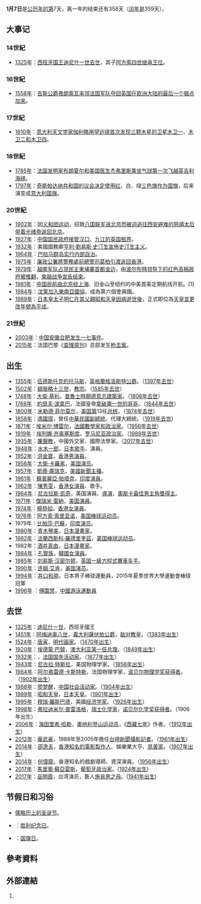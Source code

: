**1月7日**是[公历年的第](https://zh.wikipedia.org/wiki/公历 "wikilink")7天，离一年的结束还有358天（[闰年是](../Page/闰年.md "wikilink")359天）。

## 大事记

### 14世紀

  - [1325年](https://zh.wikipedia.org/wiki/1325年 "wikilink")：[西班牙国王](https://zh.wikipedia.org/wiki/西班牙国王 "wikilink")[迪尼什一世去世](https://zh.wikipedia.org/wiki/迪尼什一世 "wikilink")，其子[阿方索四世继承王位](https://zh.wikipedia.org/wiki/阿方索四世_\(葡萄牙\) "wikilink")。

### 16世紀

  - [1558年](https://zh.wikipedia.org/wiki/1558年 "wikilink")：[吉斯公爵](https://zh.wikipedia.org/wiki/吉斯公爵 "wikilink")[弗朗索瓦率领](https://zh.wikipedia.org/wiki/吉斯公爵_\(第二\) "wikilink")[法国军队夺回](https://zh.wikipedia.org/wiki/法国 "wikilink")[英国在](https://zh.wikipedia.org/wiki/英国 "wikilink")[欧洲大陆的最后一个据点](https://zh.wikipedia.org/wiki/欧洲大陆 "wikilink")[加来](../Page/加来.md "wikilink")。

### 17世紀

  - [1610年](https://zh.wikipedia.org/wiki/1610年 "wikilink")：[意大利天文学家](../Page/意大利.md "wikilink")[伽利略用](../Page/伽利略·伽利莱.md "wikilink")[望远镜](https://zh.wikipedia.org/wiki/望远镜 "wikilink")[首次发现三颗](https://zh.wikipedia.org/wiki/伽利略卫星 "wikilink")[木星的卫星](../Page/木星的卫星.md "wikilink")[木卫一](../Page/木卫一.md "wikilink")、[木卫二和](../Page/木卫二.md "wikilink")[木卫四](../Page/木卫四.md "wikilink")。

### 18世紀

  - [1785年](https://zh.wikipedia.org/wiki/1785年 "wikilink")：[法国发明家](https://zh.wikipedia.org/wiki/法国 "wikilink")[布朗夏尔和](../Page/讓-皮埃爾·布蘭查德.md "wikilink")[美国医生](../Page/美国.md "wikilink")[杰弗里斯乘坐](../Page/約翰·傑弗里斯.md "wikilink")[气球第一次飞越](../Page/气球.md "wikilink")[英吉利海峡](../Page/英吉利海峡.md "wikilink")。
  - [1797年](../Page/1797年.md "wikilink")：[奇斯帕达纳共和国的议会决定使用红](https://zh.wikipedia.org/wiki/奇斯帕达纳共和国 "wikilink")、白、绿[三色旗作为](https://zh.wikipedia.org/wiki/三色旗 "wikilink")[国旗](../Page/国旗.md "wikilink")，后来演变成[意大利国旗](../Page/意大利国旗.md "wikilink")。

### 20世紀

  - [1902年](../Page/1902年.md "wikilink")：因[义和团运动](https://zh.wikipedia.org/wiki/义和团 "wikilink")，招致[八国联军进北京而被迫逃往西安避难的](https://zh.wikipedia.org/wiki/八国联军 "wikilink")[慈禧太后带着](../Page/慈禧太后.md "wikilink")[光绪帝返回北京](../Page/光绪帝.md "wikilink")。
  - [1927年](../Page/1927年.md "wikilink")：[中国](https://zh.wikipedia.org/wiki/中国 "wikilink")[国民政府接管](https://zh.wikipedia.org/wiki/国民政府 "wikilink")[汉口](../Page/汉口.md "wikilink")、[九江的](https://zh.wikipedia.org/wiki/九江 "wikilink")[英国](https://zh.wikipedia.org/wiki/英国 "wikilink")[租界](../Page/租界.md "wikilink")。
  - [1932年](../Page/1932年.md "wikilink")：美國國務卿[亨利·劉易斯·史汀生宣佈](https://zh.wikipedia.org/wiki/亨利·劉易斯·史汀生 "wikilink")[史汀生主义](https://zh.wikipedia.org/wiki/不承認主義 "wikilink")。
  - [1964年](../Page/1964年.md "wikilink")：[巴哈马群岛实行内部自治](https://zh.wikipedia.org/wiki/巴哈马群岛 "wikilink")。
  - [1975年](../Page/1975年.md "wikilink")：[廉政公署將](https://zh.wikipedia.org/wiki/香港廉政公署 "wikilink")[警務處前總警司](../Page/香港警務處.md "wikilink")[葛柏引渡返回](../Page/葛柏.md "wikilink")[香港](../Page/香港.md "wikilink")。
  - [1979年](../Page/1979年.md "wikilink")：[越南军队占领](https://zh.wikipedia.org/wiki/越南 "wikilink")[民主柬埔寨首都](../Page/民主柬埔寨.md "wikilink")[金边](../Page/金边.md "wikilink")，由[波尔布特领导下的](../Page/波尔布特.md "wikilink")[红色高棉政府被推翻](https://zh.wikipedia.org/wiki/红色高棉 "wikilink")，[柬越战争宣告结束](https://zh.wikipedia.org/wiki/柬越战争 "wikilink")。
  - [1981年](../Page/1981年.md "wikilink")：[中国民航由北京经上海](../Page/中国民用航空局.md "wikilink")、旧金山至纽约的中美首条定期航线开航。\[1\]
  - [1984年](../Page/1984年.md "wikilink")：[汶萊加入](https://zh.wikipedia.org/wiki/汶萊 "wikilink")[東南亞國協](https://zh.wikipedia.org/wiki/東南亞國協 "wikilink")，成為第六個會員國。
  - [1989年](../Page/1989年.md "wikilink")：[日本](../Page/日本.md "wikilink")[皇太子](https://zh.wikipedia.org/wiki/皇太子 "wikilink")[明仁在其父親](../Page/明仁.md "wikilink")[昭和天皇因病逝世後](../Page/昭和天皇.md "wikilink")，正式即位為[天皇並更改年號為](../Page/天皇.md "wikilink")[平成](../Page/平成.md "wikilink")。

### 21世紀

  - [2003年](../Page/2003年.md "wikilink")：[中国](https://zh.wikipedia.org/wiki/中国 "wikilink")[安徽](https://zh.wikipedia.org/wiki/安徽 "wikilink")[合肥发生](https://zh.wikipedia.org/wiki/合肥 "wikilink")[一七事件](https://zh.wikipedia.org/wiki/2003年合肥学生游行事件 "wikilink")。
  - [2015年](../Page/2015年.md "wikilink")：法国巴黎《[查理周刊](../Page/查理周刊.md "wikilink")》总部发生[枪击案](https://zh.wikipedia.org/wiki/查理周刊总部枪击案 "wikilink")。

## 出生

  - [1355年](https://zh.wikipedia.org/wiki/1355年 "wikilink")：[伍德斯托克的托马斯](https://zh.wikipedia.org/wiki/伍德斯托克的托马斯_\(格洛斯特公爵\) "wikilink")，[英格蘭](https://zh.wikipedia.org/wiki/英格蘭 "wikilink")[格洛斯特公爵](../Page/格洛斯特公爵.md "wikilink")。（[1397年去世](https://zh.wikipedia.org/wiki/1397年 "wikilink")）
  - [1502年](https://zh.wikipedia.org/wiki/1502年 "wikilink")：[額我略十三世](../Page/額我略十三世.md "wikilink")，[教宗](../Page/教宗.md "wikilink")。（[1585年去世](https://zh.wikipedia.org/wiki/1585年 "wikilink")）
  - [1748年](https://zh.wikipedia.org/wiki/1748年 "wikilink")：[大衛·基利](https://zh.wikipedia.org/wiki/大衛·基利 "wikilink")，[普魯士時期德意志建築家](../Page/普魯士王國.md "wikilink")。（[1808年去世](https://zh.wikipedia.org/wiki/1808年 "wikilink")）
  - [1768年](https://zh.wikipedia.org/wiki/1768年 "wikilink")：[約瑟夫·波拿巴](https://zh.wikipedia.org/wiki/約瑟夫·波拿巴 "wikilink")，法國皇帝[拿破崙一世的哥哥](https://zh.wikipedia.org/wiki/拿破崙一世 "wikilink")。（[1844年去世](../Page/1844年.md "wikilink")）
  - [1800年](../Page/1800年.md "wikilink")：[米勒德·菲尔莫尔](../Page/米勒德·菲尔莫尔.md "wikilink")，[美国第](../Page/美国.md "wikilink")13任[总统](../Page/美国总统.md "wikilink")。（[1874年去世](https://zh.wikipedia.org/wiki/1874年 "wikilink")）
  - [1858年](../Page/1858年.md "wikilink")：[馮國璋](../Page/馮國璋.md "wikilink")，曾任[中華民國副總統](../Page/中華民國副總統.md "wikilink")、代理大總統。（[1919年去世](../Page/1919年.md "wikilink")）
  - [1871年](../Page/1871年.md "wikilink")：[埃米尔·博雷尔](../Page/埃米尔·博雷尔.md "wikilink")，[法國](https://zh.wikipedia.org/wiki/法國 "wikilink")[數學家和](https://zh.wikipedia.org/wiki/數學家 "wikilink")[政治家](../Page/政治家.md "wikilink")。（[1956年去世](../Page/1956年.md "wikilink")）
  - [1919年](../Page/1919年.md "wikilink")：[埃列娜·齐奥塞斯库](../Page/埃列娜·齐奥塞斯库.md "wikilink")，[罗马尼亚政治家](https://zh.wikipedia.org/wiki/罗马尼亚 "wikilink")。（[1989年去世](../Page/1989年.md "wikilink")）
  - [1935年](../Page/1935年.md "wikilink")：[厲聲教](../Page/厉声教.md "wikilink")，中國外交家、國際法學家。（[2017年去世](../Page/2017年.md "wikilink")）
  - [1948年](../Page/1948年.md "wikilink")：[水木一郎](../Page/水木一郎.md "wikilink")，[日本](../Page/日本.md "wikilink")[歌手](../Page/歌手.md "wikilink")、演員。
  - [1952年](../Page/1952年.md "wikilink")：[洪金寶](https://zh.wikipedia.org/wiki/洪金寶 "wikilink")，[香港男演員](../Page/香港.md "wikilink")。
  - [1956年](../Page/1956年.md "wikilink")：[大衛·卡羅素](https://zh.wikipedia.org/wiki/大衛·卡羅素 "wikilink")，[美国演员](../Page/美国.md "wikilink")。
  - [1957年](../Page/1957年.md "wikilink")：[凱蒂·庫瑞克](https://zh.wikipedia.org/wiki/凱蒂·庫瑞克 "wikilink")，[美國新聞主播](https://zh.wikipedia.org/wiki/美國 "wikilink")。
  - [1961年](../Page/1961年.md "wikilink")：[蘇普麗亞·帕塔克](../Page/蘇普麗亞·帕塔克.md "wikilink")，[印度演員](../Page/印度.md "wikilink")。
  - [1962年](../Page/1962年.md "wikilink")：[陳秀雯](../Page/陳秀雯.md "wikilink")，[香港女演員](../Page/香港.md "wikilink")、歌手。
  - [1964年](../Page/1964年.md "wikilink")：[尼古拉斯·凯奇](../Page/尼古拉斯·凯奇.md "wikilink")，美国演員、[導演](https://zh.wikipedia.org/wiki/導演 "wikilink")，[奧斯卡最佳男主角獎得主](https://zh.wikipedia.org/wiki/奧斯卡最佳男主角獎 "wikilink")。
  - [1971年](../Page/1971年.md "wikilink")：[傑瑞米·雷納](https://zh.wikipedia.org/wiki/傑瑞米·雷納 "wikilink")，[美国演員](../Page/美国.md "wikilink")。
  - [1974年](../Page/1974年.md "wikilink")：[楊恭如](../Page/楊恭如.md "wikilink")，[香港女演員](../Page/香港.md "wikilink")。
  - [1976年](../Page/1976年.md "wikilink")：[阿方索·索里亚诺](https://zh.wikipedia.org/wiki/阿方索·索里亚诺 "wikilink")，[美国棒球运动员](../Page/美国.md "wikilink")。
  - 1979年：[比帕莎·巴蘇](../Page/比帕莎·巴蘇.md "wikilink")，[印度演员](../Page/印度.md "wikilink")。
  - [1980年](../Page/1980年.md "wikilink")：[青木琴美](../Page/青木琴美.md "wikilink")，[日本漫畫家](../Page/日本.md "wikilink")。
  - [1982年](../Page/1982年.md "wikilink")：[法蘭西斯科·羅德里奎茲](../Page/法蘭西斯科·羅德里奎茲.md "wikilink")，[美国棒球运动员](../Page/美国.md "wikilink")。
  - 1982年：[酒井真由](../Page/酒井真由.md "wikilink")，[日本漫畫家](../Page/日本.md "wikilink")。
  - [1984年](../Page/1984年.md "wikilink")：[孔賢珠](../Page/孔賢珠.md "wikilink")，[韓國女演員](https://zh.wikipedia.org/wiki/韓國 "wikilink")。
  - [1985年](../Page/1985年.md "wikilink")：[刘易斯·汉密尔顿](https://zh.wikipedia.org/wiki/刘易斯·汉密尔顿 "wikilink")，[英国](https://zh.wikipedia.org/wiki/英国 "wikilink")[一級方程式賽車车手](https://zh.wikipedia.org/wiki/一級方程式賽車 "wikilink")。
  - [1990年](../Page/1990年.md "wikilink")：[连姆·艾肯](../Page/连姆·艾肯.md "wikilink")，[美国演员](../Page/美国.md "wikilink")。
  - [1994年](../Page/1994年.md "wikilink")：[井口和朋](../Page/井口和朋.md "wikilink")，日本男子棒球運動員，2015年夏季世界大學運動會棒球冠軍
  - [1996年](../Page/1996年.md "wikilink")
    ：[傅園慧](https://zh.wikipedia.org/wiki/傅園慧 "wikilink")，[中國游泳運動員](../Page/中國.md "wikilink")

## 去世

  - [1325年](https://zh.wikipedia.org/wiki/1325年 "wikilink")：[迪尼什一世](https://zh.wikipedia.org/wiki/迪尼什一世 "wikilink")，西班牙國王
  - [1451年](https://zh.wikipedia.org/wiki/1451年 "wikilink")：[阿梅迪奥八世](../Page/阿梅迪奥八世.md "wikilink")，[義大利](https://zh.wikipedia.org/wiki/義大利 "wikilink")[薩伏依公爵](../Page/薩伏依.md "wikilink")，[敌对教皇](https://zh.wikipedia.org/wiki/敌对教皇 "wikilink")。（[1383年出生](https://zh.wikipedia.org/wiki/1383年 "wikilink")）
  - [1524年](https://zh.wikipedia.org/wiki/1524年 "wikilink")：[唐寅](../Page/唐寅.md "wikilink")，[明代画家](https://zh.wikipedia.org/wiki/明代 "wikilink")。（[1470年出生](https://zh.wikipedia.org/wiki/1470年 "wikilink")）
  - [1920年](../Page/1920年.md "wikilink")：[埃德蒙·巴顿](../Page/埃德蒙·巴顿.md "wikilink")，[澳大利亚第一任](../Page/澳大利亚.md "wikilink")[总理](https://zh.wikipedia.org/wiki/澳大利亚总理 "wikilink")。（[1849年出生](https://zh.wikipedia.org/wiki/1849年 "wikilink")）
  - [1932年](../Page/1932年.md "wikilink")：，[法国国务活动家](https://zh.wikipedia.org/wiki/法国 "wikilink")。（[1877年出生](../Page/1877年.md "wikilink")）
  - [1943年](../Page/1943年.md "wikilink")：[尼古拉·特斯拉](../Page/尼古拉·特斯拉.md "wikilink")，美国物理学家。（[1856年出生](../Page/1856年.md "wikilink")）
  - [1984年](../Page/1984年.md "wikilink")：[阿尔弗雷德·卡斯特勒](../Page/阿尔弗雷德·卡斯特勒.md "wikilink")，法国物理学家，[诺贝尔物理学奖获得者](../Page/诺贝尔物理学奖.md "wikilink")。（[1902年出生](../Page/1902年.md "wikilink")）
  - [1988年](../Page/1988年.md "wikilink")：[廖梦醒](../Page/廖梦醒.md "wikilink")，[中国社会活动家](https://zh.wikipedia.org/wiki/中国 "wikilink")。（[1904年出生](../Page/1904年.md "wikilink")）
  - [1989年](../Page/1989年.md "wikilink")：[昭和天皇](../Page/昭和天皇.md "wikilink")，[日本](../Page/日本.md "wikilink")[天皇](https://zh.wikipedia.org/wiki/天皇_\(日本\) "wikilink")。（[1901年出生](../Page/1901年.md "wikilink")）
  - [1995年](../Page/1995年.md "wikilink")：[穆瑞·羅斯巴德](../Page/穆瑞·羅斯巴德.md "wikilink")，美國[经济学家](../Page/经济学家.md "wikilink")。（[1926年出生](../Page/1926年.md "wikilink")）
  - [1998年](../Page/1998年.md "wikilink")：[弗拉迪米尔·普雷洛格](https://zh.wikipedia.org/wiki/弗拉迪米尔·普雷洛格 "wikilink")，[瑞士](https://zh.wikipedia.org/wiki/瑞士 "wikilink")[化学家](../Page/化学家.md "wikilink")，[诺贝尔化学奖获得者](../Page/诺贝尔化学奖.md "wikilink")。（1906年出生）
  - [2006年](../Page/2006年.md "wikilink")：[海因里希·哈勒](../Page/海因里希·哈勒.md "wikilink")，[奧地利](https://zh.wikipedia.org/wiki/奧地利 "wikilink")[登山](https://zh.wikipedia.org/wiki/登山 "wikilink")[运动员](https://zh.wikipedia.org/wiki/运动员 "wikilink")，《[西藏七年](../Page/西藏七年.md "wikilink")》作者。（[1912年出生](../Page/1912年.md "wikilink")）
  - [2012年](../Page/2012年.md "wikilink")：[龐武豪](https://zh.wikipedia.org/wiki/龐武豪 "wikilink")，1988年至2005年擔任[台視新聞](../Page/台視新聞.md "wikilink")[攝影記者](https://zh.wikipedia.org/wiki/攝影記者 "wikilink")。（[1961年出生](../Page/1961年.md "wikilink")）
  - [2014年](../Page/2014年.md "wikilink")：[邵逸夫](../Page/邵逸夫.md "wikilink")，[香港知名的電影製作人](../Page/香港.md "wikilink")、娛樂業大亨、[慈善家](https://zh.wikipedia.org/wiki/慈善家 "wikilink")。（[1907年出生](../Page/1907年.md "wikilink")）
  - [2014年](../Page/2014年.md "wikilink")：[何偉龍](../Page/何偉龍.md "wikilink")，香港知名的戲劇導師、資深演員。（[1956年出生](../Page/1956年.md "wikilink")）
  - [2017年](../Page/2017年.md "wikilink")：[馬里奧·蘇亞雷斯](https://zh.wikipedia.org/wiki/馬里奧·蘇亞雷斯 "wikilink")，[葡萄牙政治家](../Page/葡萄牙.md "wikilink")。([1924年出生](../Page/1924年.md "wikilink"))
  - [2017年](../Page/2017年.md "wikilink")：[巫明霞](../Page/巫明霞.md "wikilink")，台湾演员，藝人[施易男之母](../Page/施易男.md "wikilink")。([1941年出生](../Page/1941年.md "wikilink"))

## 节假日和习俗

  - [儒略历上的](https://zh.wikipedia.org/wiki/儒略历 "wikilink")[圣诞节](../Page/圣诞节.md "wikilink")。

  - ：[胜利纪念日](https://zh.wikipedia.org/wiki/胜利纪念日 "wikilink")。

  - ：[国旗日](https://zh.wikipedia.org/wiki/国旗日 "wikilink")。

## 參考資料

## 外部連結

1.